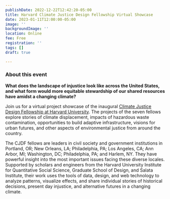 ```yaml
---
publishDate: 2022-12-22T12:42:20-05:00
title: Harvard Climate Justice Design Fellowship Virtual Showcase
date: 2023-01-11T12:00:00-05:00
image: ''
backgroundImage: ''
location: Online
fee: Free
registration: ''
tags: []
draft: true

---
```

### About this event 

**What does the landscape of injustice look like across the United States, and what form would more equitable stewardship of our shared resources have amidst a changing climate?** 

Join us for a virtual project showcase of the inaugural [Climate Justice Design Fellowship at Harvard University](https://projects.iq.harvard.edu/climatefellowship/home). The projects of the seven fellows explore stories of climate displacement, impacts of hazardous waste contamination, opportunities to build adaptive infrastructure, visions for urban futures, and other aspects of environmental justice from around the country. 

The CJDF fellows are leaders in civil society and government institutions in Portland, OR; New Orleans, LA; Philadelphia, PA; Los Angeles, CA; Ann Arbor, MI; Washington, DC; Philadelphia, PA; and Harlem, NY. They have powerful insight into the most important issues facing these diverse locales. Supported by scholars and engineers from the Harvard University Institute for Quantitative Social Science, Graduate School of Design, and Salata Institute, their work uses the tools of data, design, and web technology to analyze patterns, visualize effects, and share individual stories of historical decisions, present day injustice, and alternative futures in a changing climate.